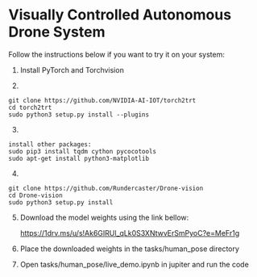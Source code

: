 # Visually Controlled Autonomous Drone System


Follow the instructions below if you want to try it on your system:

1) Install PyTorch and Torchvision

2) 
```shell
git clone https://github.com/NVIDIA-AI-IOT/torch2trt
cd torch2trt
sudo python3 setup.py install --plugins
```

3)
```shell
install other packages:
sudo pip3 install tqdm cython pycocotools
sudo apt-get install python3-matplotlib
```
4)
```shell
git clone https://github.com/Rundercaster/Drone-vision
cd Drone-vision
sudo python3 setup.py install
```
5) Download the model weights using the link bellow:

      https://1drv.ms/u/s!Ak6GIRUl_qLk0S3XNtwvErSmPyoC?e=MeFr1g

6) Place the downloaded weights in the tasks/human_pose directory

7) Open tasks/human_pose/live_demo.ipynb in jupiter and run the code


